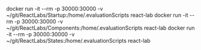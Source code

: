 docker run -it --rm -p 30000:30000 -v ~/git/ReactLabs/Startup:/home/.evaluationScripts react-lab
docker run -it --rm -p 30000:30000 -v ~/git/ReactLabs/Components:/home/.evaluationScripts react-lab
docker run -it --rm -p 30000:30000 -v ~/git/ReactLabs/States:/home/.evaluationScripts react-lab